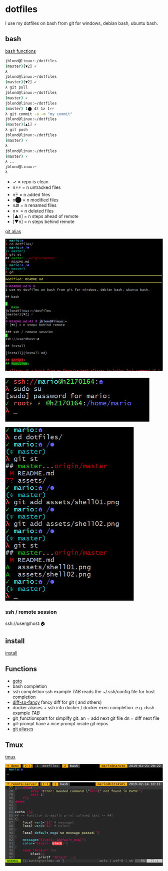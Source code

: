 # dotfiles

I use my dotfiles on bash from git for windows, debian bash, ubuntu bash.

## bash

[bash functions](bash.md)

```BASH
jblond@linux:~/dotfiles
(master)[▼2] ✓
λ
jblond@linux:~/dotfiles
(master)[▼2] ✓
λ git pull
jblond@linux:~/dotfiles
(master) ✓
jblond@linux:~/dotfiles
(master) 1⬤ 4Ξ 1✗ 1⚡⚡
λ git commit -a -m "my commit"
jblond@linux:~/dotfiles
(master)[▲1] ✓
λ git push
jblond@linux:~/dotfiles
(master) ✓
λ
jblond@linux:~/dotfiles
(master) ✓
λ ..
jblond@linux:~
λ

```

- ✓ = repo is clean
- n⚡⚡  = n untracked files
- nΞ = n added files
- n⬤ = n modified files
- nᏪ = n renamed files
- n✗ = n deleted files
- [▲n] = n steps ahead of remote
- [▼n] = n steps behind remote

[git alias](git.md)

![shell1](assets/shell01.png)

![shell2](assets/shell02.png)

![shell3](assets/shell03.png)

### ssh / remote session

ssh://user@host:🏠

## install

[install](install.md)

## Functions

- [goto](https://github.com/iridakos/goto)
- bash completion
- ssh completion  ssh example *TAB* reads the ~/.ssh/config file for host completion
- [diff-so-fancy](https://github.com/so-fancy/diff-so-fancy) fancy diff for git ( and others)
- docker aliases + ssh into docker / docker exec completion. e.g. dssh example *TAB*
- git_functionspart for simplify git.  an = add next git file dn = diff next file
- git-prompt have a nice prompt inside git repos
- [git aliases](git/gitconfig#L1-L56)

## Tmux

[tmux](tmux.md)

![shell4](assets/shell04.png)
![shell5](assets/vim-in-tmux.png)

